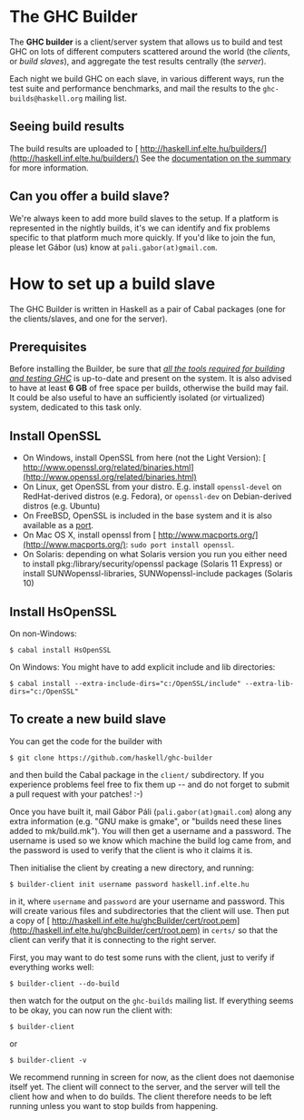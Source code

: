 # The GHC Builder



The **GHC builder** is a client/server system that allows us to build and test GHC on lots of different computers scattered around the world (the *clients*, or *build slaves*), and aggregate the test results centrally (the *server*).



Each night we build GHC on each slave, in various different ways, run the test suite and performance benchmarks, and mail the results to the `ghc-builds@haskell.org` mailing list.  


## Seeing build results



The build results are uploaded to [
http://haskell.inf.elte.hu/builders/](http://haskell.inf.elte.hu/builders/)  See the [documentation on the summary](builder-summary) for more information.


## Can you offer a build slave?



We're always keen to add more build slaves to the setup. If a platform is represented in the nightly builds, it's we can identify and fix problems specific to that platform much more quickly.  If you'd like to join the fun, please let Gábor (us) know at `pali.gabor(at)gmail.com`. 


# How to set up a build slave



The GHC Builder is written in Haskell as a pair of Cabal packages (one for the clients/slaves, and one for the server).


## Prerequisites



Before installing the Builder, be sure that *[all the tools required for building and testing GHC](building)* is up-to-date and present on the system.  It is also advised to have at least **6 GB** of free space per builds, otherwise the build may fail.  It could be also useful to have an sufficiently isolated (or virtualized) system, dedicated to this task only.


## Install OpenSSL


- On Windows, install OpenSSL from here (not the Light Version): [
  http://www.openssl.org/related/binaries.html](http://www.openssl.org/related/binaries.html)
- On Linux, get OpenSSL from your distro.  E.g. install `openssl-devel` on RedHat-derived distros (e.g. Fedora), or `openssl-dev` on Debian-derived distros (e.g. Ubuntu)
- On FreeBSD, OpenSSL is included in the base system and it is also available as a [
  port](http://www.freshports.org/security/openssl).
- On Mac OS X, install openssl from [
  http://www.macports.org/](http://www.macports.org/): `sudo port install openssl`.
- On Solaris: depending on what Solaris version you run you either need to install pkg:/library/security/openssl package (Solaris 11 Express) or install SUNWopenssl-libraries, SUNWopenssl-include packages (Solaris 10)

## Install HsOpenSSL



On non-Windows:


```wiki
$ cabal install HsOpenSSL
```


On Windows: You might have to add explicit include and lib directories:


```wiki
$ cabal install --extra-include-dirs="c:/OpenSSL/include" --extra-lib-dirs="c:/OpenSSL"
```

## To create a new build slave



You can get the code for the builder with


```wiki
$ git clone https://github.com/haskell/ghc-builder
```


and then build the Cabal package in the `client/` subdirectory.  If you experience problems feel free to fix them up -- and do not forget to submit a pull request with your patches! :-)



Once you have built it, mail Gábor Páli (`pali.gabor(at)gmail.com`) along any extra information (e.g. "GNU make is gmake", or "builds need these lines added to mk/build.mk").  You will then get a username and a password.  The username is used so we know which machine the build log came from, and the password is used to verify that the client is who it claims it is.



Then initialise the client by creating a new directory, and running:


```wiki
$ builder-client init username password haskell.inf.elte.hu
```


in it, where `username` and `password` are your username and password. This will create various files and subdirectories that the client will use. Then put a copy of [
http://haskell.inf.elte.hu/ghcBuilder/cert/root.pem](http://haskell.inf.elte.hu/ghcBuilder/cert/root.pem) in `certs/` so that the client can verify that it is connecting to the right server.



First, you may want to do test some runs with the client, just to verify if everything works well:


```wiki
$ builder-client --do-build
```


then watch for the output on the `ghc-builds` mailing list.  If everything seems to be okay, you can now run the client with:


```wiki
$ builder-client
```


or


```wiki
$ builder-client -v
```


We recommend running in screen for now, as the client does not daemonise itself yet. The client will connect to the server, and the server will tell the client how and when to do builds. The client therefore needs to be left running unless you want to stop builds from happening.


